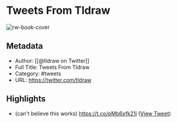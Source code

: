 # Tweets From Tldraw

![rw-book-cover](https://pbs.twimg.com/profile_images/1597925601490485248/MWsSHrT2.jpg)

## Metadata
- Author: [[@tldraw on Twitter]]
- Full Title: Tweets From Tldraw
- Category: #tweets
- URL: https://twitter.com/tldraw

## Highlights
- (can't believe this works) https://t.co/pMb6xfk21i ([View Tweet](https://twitter.com/tldraw/status/1724410017963503894))
